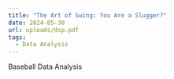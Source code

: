 ```yaml
---
title: "The Art of Swing: You Are a Slugger?"
date: 2024-05-30
url: uploads/dsp.pdf
tags:
  - Data Analysis
---
```


Baseball Data Analysis

<!--more-->
